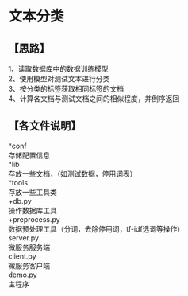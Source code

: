 文本分类  
===
【思路】  
--
1、读取数据库中的数据训练模型  
2、使用模型对测试文本进行分类  
3、按分类的标签获取相同标签的文档  
4、计算各文档与测试文档之间的相似程度，并倒序返回  
  
  
【各文件说明】  
---
*conf  
    存储配置信息  
*lib  
    存放一些文档，（如测试数据，停用词表）  
*tools  
    存放一些工具类  
    +db.py  
        操作数据库工具  
    +preprocess.py  
        数据预处理工具（分词，去除停用词，tf-idf选词等操作）  
server.py  
    微服务服务端  
client.py  
    微服务客户端  
demo.py  
    主程序  
